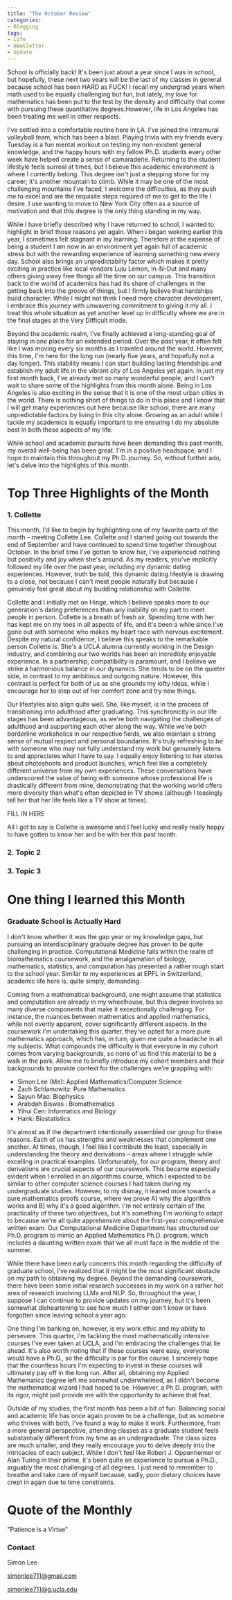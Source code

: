 ```yaml
---
title: "The October Review"
categories:
- Blogging
tags:
- Life
- Newsletter
- Update
---
```


School is officially back! It's been just about a year since I was in school, but hopefully, these next two years will be the last of my classes in general because school has been HARD as FUCK! I recall my undergrad years when math used to be equally challenging but fun, but lately, my love for mathematics has been put to the test by the density and difficulty that come with pursuing these quantitative degrees.However, life in Los Angeles has been treating me well in other respects.

I've settled into a comfortable routine here in LA. I've joined the intramural volleyball team, which has been a blast. Playing trivia with my friends every Tuesday is a fun mental workout on testing my non-existent general knowledge, and the happy hours with my fellow Ph.D. students every other week have helped create a sense of camaraderie. Returning to the student lifestyle feels surreal at times, but I believe this academic environment is where I currently belong. This degree isn't just a stepping stone for my career; it's another mountain to climb. While it may be one of the most challenging mountains I've faced, I welcome the difficulties, as they push me to excel and are the requisite steps required of me to get to the life I desire. I use wanting to move to New York City often as a source of motivation and that this degree is the only thing standing in my way.

While I have briefly described why I have returned to school, I wanted to highlight in brief those reasons yet again. When i began wokring earlier this year, I sometimes felt stagnant in my learning. Therefore at the expense of being a student I am now in an environment yet again full of academic stress but with the rewarding experience of learning something new every day. School also brings an unpredictabilty factor which makes it pretty exciting in practice like local vendors Lulu Lemon, In-N-Out and many others giving away free things all the time on our campus. This transition back to the world of academics has had its share of challenges in the getting back into the groove of things, but I firmly believe that hardships build character. While I might not think I need more character development, I embrace this journey with unwavering commitment to giving it my all. I treat this whole situation as yet another level up in difficulty where we are in the final stages at the Very Difficult mode.

Beyond the academic realm, I've finally achieved a long-standing goal of staying in one place for an extended period. Over the past year, it often felt like I was moving every six months as I traveled around the world. However, this time, I'm here for the long run (nearly five years, and hopefully not a day longer). This stability means I can start building lasting friendships and establish my adult life in the vibrant city of Los Angeles yet again. In just my first month back, I've already met so many wonderful people, and I can't wait to share some of the highlights from this month alone. Being in Los Angeles is also exciting in the sense that it is one of the most urban cities in the world. There is nothing short of things to do in this place and I know that I will get many experiences out here because like school, there are many unpredictable factors by living in this city alone. Growing as an adult while I tackle my academics is equally important to me ensuring I do my absolute best in both these aspects of my life.

While school and academic pursuits have been demanding this past month, my overall well-being has been great. I'm in a positive headspace, and I hope to maintain this throughout my Ph.D. journey. So, without further ado, let's delve into the highlights of this month.

# Top Three Highlights of the Month

### 1. Collette

This month, I'd like to begin by highlighting one of my favorite parts of the month – meeting Collette Lee. Collette and I started going out towards the end of September and have continued to spend time together throughout October. In the brief time I've gotten to know her, I've experienced nothing but positivity and joy when she's around. As my readers, you've implicitly followed my life over the past year, including my dynamic dating experiences. However, truth be told, this dynamic dating lifestyle is drawing to a close, not because I can't meet people naturally but because I genuinely feel great about my budding relationship with Collette.

Collette and I initially met on Hinge, which I believe speaks more to our generation's dating preferences than any inability on my part to meet people in person. Collette is a breath of fresh air. Spending time with her has kept me on my toes in all aspects of life, and it's been a while since I've gone out with someone who makes my heart race with nervous excitement. Despite my natural confidence, I believe this speaks to the remarkable person Collette is. She's a UCLA alumna currently working in the Design industry, and combining our two worlds has been an incredibly enjoyable experience. In a partnership, compatibility is paramount, and I believe we strike a harmonious balance in our dynamics. She tends to be on the quieter side, in contrast to my ambitious and outgoing nature. However, this contrast is perfect for both of us as she grounds my lofty ideas, while I encourage her to step out of her comfort zone and try new things.

Our lifestyles also align quite well. She, like myself, is in the process of transitioning into adulthood after graduating. This synchronicity in our life stages has been advantageous, as we're both navigating the challenges of adulthood and supporting each other along the way. While we're both borderline workaholics in our respective fields, we also maintain a strong sense of mutual respect and personal boundaries. It's truly refreshing to be with someone who may not fully understand my work but genuinely listens to and appreciates what I have to say. I equally enjoy listening to her stories about photoshoots and product launches, which feel like a completely different universe from my own experiences. These conversations have underscored the value of being with someone whose professional life is drastically different from mine, demonstrating that the working world offers more diversity than what's often depicted in TV shows (although I teasingly tell her that her life feels like a TV show at times).

FILL IN HERE

All I got to say is Collette is awesome and I feel lucky and really really happy to have gotten to know her and be with her this past month. 

### 2. Topic 2

### 3. Topic 3

# One thing I learned this Month

### Graduate School is Actually Hard

I don't know whether it was the gap year or my knowledge gaps, but pursuing an interdisciplinary graduate degree has proven to be quite challenging in practice. Computational Medicine falls within the realm of biomathematics coursework, and the amalgamation of biology, mathematics, statistics, and computation has presented a rather rough start to the school year. Similar to my experiences at EPFL in Switzerland, academic life here is, quite simply, demanding.

Coming from a mathematical background, one might assume that statistics and computation are already in my wheelhouse, but this degree involves so many diverse components that make it exceptionally challenging. For instance, the nuances between mathematics and applied mathematics, while not overtly apparent, cover significantly different aspects. In the coursework I'm undertaking this quarter, they've opted for a more pure mathematics approach, which has, in turn, given me quite a headache in all my subjects. What compounds the difficulty is that everyone in my cohort comes from varying backgrounds, so none of us find this material to be a walk in the park. Allow me to briefly introduce my cohort members and their backgrounds to provide context for the challenges we're grappling with:

- Simon Lee (Me): Applied Mathematics/Computer Science
- Zach Schlamowitz: Pure Mathematics
- Sayun Mao: Biophysics
- Arabdah Biswas : Biomathematics
- Yihui Cen: Informatics and Biology
- Hank: Biostatistics

It's almost as if the department intentionally assembled our group for these reasons. Each of us has strengths and weaknesses that complement one another. At times, though, I feel like I contribute the least, especially in understanding the theory and derivations – areas where I struggle while excelling in practical examples. Unfortunately, for our program, theory and derivations are crucial aspects of our coursework. This became especially evident when I enrolled in an algorithms course, which I expected to be similar to other computer science courses I had taken during my undergraduate studies. However, to my dismay, it leaned more towards a pure mathematics proofs course, where we prove A) why the algorithm works and B) why it's a good algorithm. I'm not entirely certain of the practicality of these two objectives, but it's something I'm working to adapt to because we're all quite apprehensive about the first-year comprehensive written exam. Our Computational Medicine Department has structured our Ph.D. program to mimic an Applied Mathematics Ph.D. program, which includes a daunting written exam that we all must face in the middle of the summer.

While there have been early concerns this month regarding the difficulty of graduate school, I've realized that it might be the most significant obstacle on my path to obtaining my degree. Beyond the demanding coursework, there have been some initial research successes in my work on a rather hot area of research involving LLMs and NLP. So, throughout the year, I suppose I can continue to provide updates on my journey, but it's been somewhat disheartening to see how much I either don't know or have forgotten since leaving school a year ago.

One thing I'm banking on, however, is my work ethic and my ability to persevere. This quarter, I'm tackling the most mathematically intensive courses I've ever taken at UCLA, and I'm embracing the challenges that lie ahead. It's also worth noting that if these courses were easy, everyone would have a Ph.D., so the difficulty is par for the course. I sincerely hope that the countless hours I'm expecting to invest in these courses will ultimately pay off in the long run. After all, obtaining my Applied Mathematics degree left me somewhat underwhelmed, as I didn't become the mathematical wizard I had hoped to be. However, a Ph.D. program, with its rigor, might just provide me with the opportunity to achieve that feat.

Outside of my studies, the first month has been a bit of fun. Balancing social and academic life has once again proven to be a challenge, but as someone who thrives with both, I've found a way to make it work. Furthermore, from a more general perspective, attending classes as a graduate student feels substantially different from my time as an undergraduate. The class sizes are much smaller, and they really encourage you to delve deeply into the intricacies of each subject. While I don't feel like Robert J. Oppenheimer or Alan Turing in their prime, it's been quite an experience to pursue a Ph.D., arguably the most challenging of all degrees. I just need to remember to breathe and take care of myself because, sadly, poor dietary choices have crept in again due to time constraints.

# Quote of the Monthly 

"Patience is a Virtue"

### Contact

Simon Lee

simonlee711@gmail.com

simonlee711@g.ucla.edu
